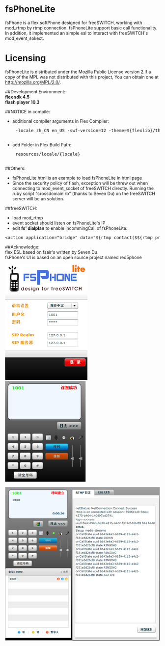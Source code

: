 fsPhoneLite
===========

fsPhone is a flex softPhone designed for freeSWITCH, working with mod_rtmp by rtmp connection.
fsPhoneLite support basic call functionality. In addition, it implemented an simple esl to interact with freeSWITCH's mod_event_sokect.

Licensing
=========

fsPhoneLite is distributed under the Mozilla Public License version 2.If a copy of the MPL was not distributed with this
project, You can obtain one at http://mozilla.org/MPL/2.0/.

##Development Environment:<br>
**flex sdk 4.5**<br>
**flash player 10.3**

##NOTICE in compile:<br>
* additional compiler arguments in Flex Compiler:<br>
<pre>
    -locale zh_CN en_US -swf-version=12 -theme=${flexlib}/themes/Halo/halo.swc<br>
</pre>
* add Folder in Flex Build Path:<br>
<pre>
    resources/locale/{locale}<br>
</pre>

##Others:<br>
* fsPhoneLite.html is an example to load fsPhoneLite in html page<br>
* Since the security policy of flash, exception will be threw out when connecting to mod_event_socket of freeSWITCH directly. Running the ruby script "crossdomain.rb" (thanks to Seven Du) on the freeSWITCH server will be an solution.<br>

##freeSWITCH:<br>
* load mod_rtmp<br>
* event socket should listen on fsPhoneLite's IP<br>
* edit **fs' dialplan** to enable incommingCall of fsPhoneLite:<br>
<pre>&lt;action application="bridge" data="${rtmp_contact($${rtmp_profile}/${dialed_ext}@$${domain})}"/&gt;
</pre>

##Acknowledge:<br>
flex ESL based on fsair's written by Seven Du<br>
fsPhone's UI is based on an open source project named red5phone

![first img](http://github.com/dalang/fsPhoneLite/raw/master/screenshot/00.png)&nbsp;&nbsp;&nbsp;
![second img](http://github.com/dalang/fsPhoneLite/raw/master/screenshot/01.png)


![third img](http://github.com/dalang/fsPhoneLite/raw/master/screenshot/02.png)

